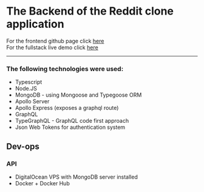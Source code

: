 # The Backend of the Reddit clone application

For the frontend github page click [here](https://github.com/Knat-Dev/mern-frontend-typescript)
</br>
For the fullstack live demo click [here](https://reddit.knat.dev)

---

### The following technologies were used:

- Typescript
- Node.JS
- MongoDB - using Mongoose and Typegoose ORM
- Apollo Server
- Apollo Express (exposes a graphql route)
- GraphQL
- TypeGraphQL - GraphQL code first approach
- Json Web Tokens for authentication system

## Dev-ops

### API

- DigitalOcean VPS with MongoDB server installed
- Docker + Docker Hub
